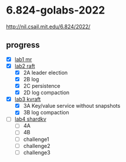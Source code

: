 # 6.824-golabs-2022

http://nil.csail.mit.edu/6.824/2022/

## progress

- [x] [lab1 mr](http://nil.csail.mit.edu/6.824/2022/labs/lab-mr.html)
- [x] [lab2 raft](http://nil.csail.mit.edu/6.824/2022/labs/lab-raft.html)
    - [x] 2A leader election
    - [x] 2B log
    - [x] 2C persistence
    - [x] 2D log compaction
- [x] [lab3 kvraft](http://nil.csail.mit.edu/6.824/2022/labs/lab-kvraft.html)
    - [x] 3A Key/value service without snapshots
    - [x] 3B log compaction
- [ ] [lab4 shardkv](http://nil.csail.mit.edu/6.824/2022/labs/lab-shard.html)
    - [ ] 4A
    - [ ] 4B
    - [ ] challenge1
    - [ ] challenge2
    - [ ] challenge3